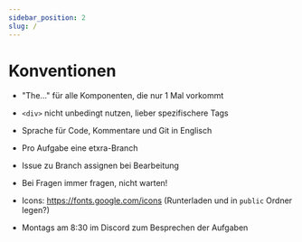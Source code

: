 ```yaml
---
sidebar_position: 2
slug: /
---
```


# Konventionen

 - "The..." für alle Komponenten, die nur 1 Mal vorkommt
 - `<div>` nicht unbedingt nutzen, lieber spezifischere Tags
 - Sprache für Code, Kommentare und Git in Englisch
 - Pro Aufgabe eine etxra-Branch
 - Issue zu Branch assignen bei Bearbeitung
 - Bei Fragen immer fragen, nicht warten!

 - Icons: https://fonts.google.com/icons (Runterladen und in `public` Ordner legen?)

 - Montags am 8:30 im Discord zum Besprechen der Aufgaben
